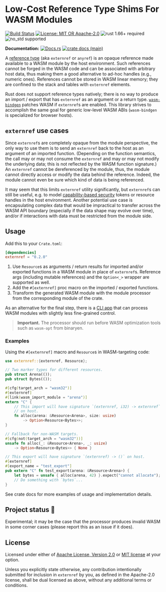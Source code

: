 # Low-Cost Reference Type Shims For WASM Modules

[![Build Status](https://github.com/slowli/externref/workflows/CI/badge.svg?branch=main)](https://github.com/slowli/externref/actions)
[![License: MIT OR Apache-2.0](https://img.shields.io/badge/License-MIT%2FApache--2.0-blue)](https://github.com/slowli/externref#license)
![rust 1.66+ required](https://img.shields.io/badge/rust-1.66+-blue.svg?label=Required%20Rust)
![no_std supported](https://img.shields.io/badge/no__std-tested-green.svg)

**Documentation:** [![Docs.rs](https://docs.rs/externref/badge.svg)](https://docs.rs/externref/)
[![crate docs (main)](https://img.shields.io/badge/main-yellow.svg?label=docs)](https://slowli.github.io/externref/externref/)

A [reference type] (aka `externref` or `anyref`) is an opaque reference made available to
a WASM module by the host environment. Such references cannot be forged in the WASM code
and can be associated with arbitrary host data, thus making them a good alternative to
ad-hoc handles (e.g., numeric ones). References cannot be stored in WASM linear memory; they are
confined to the stack and tables with `externref` elements.

Rust does not support reference types natively; there is no way to produce an import / export
that has `externref` as an argument or a return type. [`wasm-bindgen`] patches WASM if
`externref`s are enabled. This library strives to accomplish the same goal for generic
low-level WASM ABIs (`wasm-bindgen` is specialized for browser hosts).

## `externref` use cases

Since `externref`s are completely opaque from the module perspective, the only way to use
them is to send an `externref` back to the host as an argument of an imported function.
(Depending on the function semantics, the call may or may not consume the `externref`
and may or may not modify the underlying data; this is not reflected
by the WASM function signature.) An `externref` cannot be dereferenced by the module,
thus, the module cannot directly access or modify the data behind the reference. Indeed,
the module cannot even be sure which kind of data is being referenced.

It may seem that this limits `externref` utility significantly,
but `externref`s can still be useful, e.g. to model [capability-based security] tokens
or resource handles in the host environment. Another potential use case is encapsulating
complex data that would be impractical to transfer across the WASM API boundary
(especially if the data shape may evolve over time), and/or if interactions with data
must be restricted from the module side.

## Usage

Add this to your `Crate.toml`:

```toml
[dependencies]
externref = "0.2.0"
```

1. Use `Resource`s as arguments / return results for imported and/or exported functions
  in a WASM module in place of `externref`s. Reference args (including mutable references)
  and the `Option<_>` wrapper are supported as well.
2. Add the `#[externref]` proc macro on the imported / exported functions.
3. Transform the generated WASM module with the module processor
  from the corresponding module of the crate.

As an alternative for the final step, there is a [CLI app](../cli)
that can process WASM modules with slightly less fine-grained control.

> **Important.** The processor should run before WASM optimization tools such as
> `wasm-opt` from binaryen.

### Examples

Using the `#[externref]` macro and `Resource`s in WASM-targeting code:

```rust
use externref::{externref, Resource};

// Two marker types for different resources.
pub struct Arena(());
pub struct Bytes(());

#[cfg(target_arch = "wasm32")]
#[externref]
#[link(wasm_import_module = "arena")]
extern "C" {
    // This import will have signature `(externref, i32) -> externref`
    // on host.
    fn alloc(arena: &Resource<Arena>, size: usize) 
        -> Option<Resource<Bytes>>;
}

// Fallback for non-WASM targets.
#[cfg(not(target_arch = "wasm32"))]
unsafe fn alloc(_: &Resource<Arena>, _: usize) 
    -> Option<Resource<Bytes>> { None }

// This export will have signature `(externref) -> ()` on host.
#[externref]
#[export_name = "test_export"]
pub extern "C" fn test_export(arena: &Resource<Arena>) {
    let bytes = unsafe { alloc(arena, 42) }.expect("cannot allocate");
    // Do something with `bytes`...
}
```

See crate docs for more examples of usage and implementation details.

## Project status 🚧

Experimental; it may be the case that the processor produces invalid WASM
in some corner cases (please report this as an issue if it does).

## License

Licensed under either of [Apache License, Version 2.0](LICENSE-APACHE)
or [MIT license](LICENSE-MIT) at your option.

Unless you explicitly state otherwise, any contribution intentionally submitted
for inclusion in `externref` by you, as defined in the Apache-2.0 license,
shall be dual licensed as above, without any additional terms or conditions.

[reference type]: https://webassembly.github.io/spec/core/syntax/types.html#reference-types
[`wasm-bindgen`]: https://crates.io/crates/wasm-bindgen
[capability-based security]: https://en.wikipedia.org/wiki/Capability-based_security

